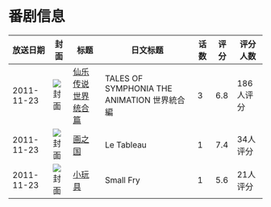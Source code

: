 # 番剧信息

|放送日期|封面|标题|日文标题|话数|评分|评分人数|
|---|---|---|---|---|---|---|
|2011-11-23|![封面](https://lain.bgm.tv/pic/cover/c/f2/04/12697_SP1LV.jpg)|[仙乐传说 世界统合篇](https://bangumi.tv/subject/12697)|TALES OF SYMPHONIA THE ANIMATION 世界統合編|3|6.8|186人评分|
|2011-11-23|![封面](https://lain.bgm.tv/pic/cover/c/72/a3/100289_717K1.jpg)|[画之国](https://bangumi.tv/subject/100289)|Le Tableau|1|7.4|34人评分|
|2011-11-23|![封面](https://lain.bgm.tv/pic/cover/c/9a/fe/111246_9n9mb.jpg)|[小玩具](https://bangumi.tv/subject/111246)|Small Fry|1|5.6|21人评分|
